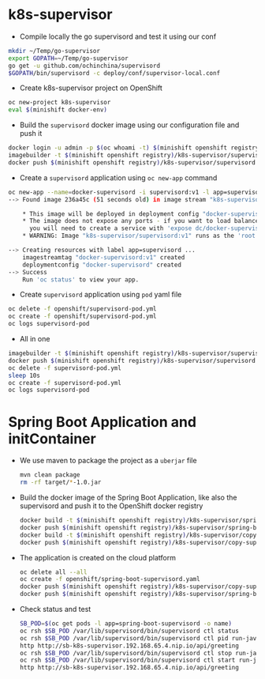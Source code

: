 # k8s-supervisor

- Compile locally the go supervisord and test it using our conf

```bash
mkdir ~/Temp/go-supervisor
export GOPATH=~/Temp/go-supervisor
go get -u github.com/ochinchina/supervisord
$GOPATH/bin/supervisord -c deploy/conf/supervisor-local.conf
```

- Create k8s-supervisor project on OpenShift

```bash
oc new-project k8s-supervisor
eval $(minishift docker-env)
```
- Build the `supervisord` docker image using our configuration file and push it

```bash
docker login -u admin -p $(oc whoami -t) $(minishift openshift registry)
imagebuilder -t $(minishift openshift registry)/k8s-supervisor/supervisord:1.0 -f Dockerfile-supervisord .
docker push $(minishift openshift registry)/k8s-supervisor/supervisord:1.0
```

- Create a `supervisord` application using `oc new-app` command

```bash
oc new-app --name=docker-supervisord -i supervisord:v1 -l app=supervisord
--> Found image 236a45c (51 seconds old) in image stream "k8s-supervisor/supervisord" under tag "v1" for "supervisord:v1"

    * This image will be deployed in deployment config "docker-supervisord"
    * The image does not expose any ports - if you want to load balance or send traffic to this component
      you will need to create a service with 'expose dc/docker-supervisord --port=[port]' later
    * WARNING: Image "k8s-supervisor/supervisord:v1" runs as the 'root' user which may not be permitted by your cluster administrator

--> Creating resources with label app=supervisord ...
    imagestreamtag "docker-supervisord:v1" created
    deploymentconfig "docker-supervisord" created
--> Success
    Run 'oc status' to view your app.
```

- Create `supervisord` application using `pod` yaml file

```bash
oc delete -f openshift/supervisord-pod.yml
oc create -f openshift/supervisord-pod.yml
oc logs supervisord-pod
```

- All in one

```bash
imagebuilder -t $(minishift openshift registry)/k8s-supervisor/supervisord:v1 -f Dockerfile .
docker push $(minishift openshift registry)/k8s-supervisor/supervisord:v1
oc delete -f supervisord-pod.yml
sleep 10s
oc create -f supervisord-pod.yml
oc logs supervisord-pod
```

# Spring Boot Application and initContainer

- We use maven to package the project as a `uberjar` file

  ```bash
  mvn clean package
  rm -rf target/*-1.0.jar
  ```
  
- Build the docker image of the Spring Boot Application, like also the supervisord and push it to the OpenShift docker registry
 
  ```bash
  docker build -t $(minishift openshift registry)/k8s-supervisor/spring-boot-http:1.0 . -f Dockerfile-spring-boot
  docker push $(minishift openshift registry)/k8s-supervisor/spring-boot-http:1.0
  docker build -t $(minishift openshift registry)/k8s-supervisor/copy-supervisord:1.0 -f Dockerfile-copy-supervisord .
  docker push $(minishift openshift registry)/k8s-supervisor/copy-supervisord:1.0
  ```  
  
- The application is created on the cloud platform
  ```bash
  oc delete all --all   
  oc create -f openshift/spring-boot-supervisord.yaml
  docker push $(minishift openshift registry)/k8s-supervisor/copy-supervisord:1.0
  docker push $(minishift openshift registry)/k8s-supervisor/spring-boot-http:1.0
  ```  
  
- Check status and test
  ```bash
  SB_POD=$(oc get pods -l app=spring-boot-supervisord -o name)
  oc rsh $SB_POD /var/lib/supervisord/bin/supervisord ctl status
  oc rsh $SB_POD /var/lib/supervisord/bin/supervisord ctl pid run-java
  http http://sb-k8s-supervisor.192.168.65.4.nip.io/api/greeting
  oc rsh $SB_POD /var/lib/supervisord/bin/supervisord ctl stop run-java
  oc rsh $SB_POD /var/lib/supervisord/bin/supervisord ctl start run-java
  http http://sb-k8s-supervisor.192.168.65.4.nip.io/api/greeting
  ```  